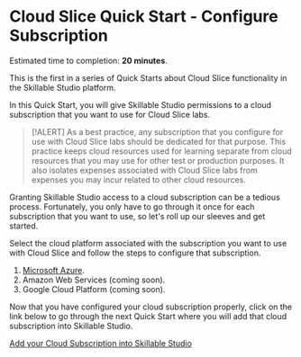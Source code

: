 # Cloud Slice Quick Start - Configure Subscription

Estimated time to completion: **20 minutes**.

This is the first in a series of Quick Starts about Cloud Slice functionality in the Skillable Studio platform.

In this Quick Start, you will give Skillable Studio permissions to a cloud subscription that you want to use for Cloud Slice labs.

> [!ALERT] As a best practice, any subscription that you configure for use with Cloud Slice labs should be dedicated for that purpose. This practice keeps cloud resources used for learning separate from cloud resources that you may use for other test or production purposes. It also isolates expenses associated with Cloud Slice labs from expenses you may incur related to other cloud resources.

Granting Skillable Studio access to a cloud subscription can be a tedious process. Fortunately, you only have to go through it once for each subscription that you want to use, so let's roll up our sleeves and get started.

Select the cloud platform associated with the subscription you want to use with Cloud Slice and follow the steps to configure that subscription.

1. [Microsoft Azure](configure-subscription-azure.md).
1. Amazon Web Services (coming soon).
1. Google Cloud Platform (coming soon).

Now that you have configured your cloud subscription properly, click on the link below to go through the next Quick Start where you will add that cloud subscription into Skillable Studio.

[Add your Cloud Subscription into Skillable Studio](add-subscription-into-lod.md)
